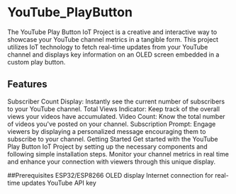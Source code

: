 # YouTube_PlayButton
The YouTube Play Button IoT Project is a creative and interactive way to showcase your YouTube channel metrics in a tangible form. This project utilizes IoT technology to fetch real-time updates from your YouTube channel and displays key information on an OLED screen embedded in a custom play button.

## Features
Subscriber Count Display: Instantly see the current number of subscribers to your YouTube channel.
Total Views Indicator: Keep track of the overall views your videos have accumulated.
Video Count: Know the total number of videos you've posted on your channel.
Subscription Prompt: Engage viewers by displaying a personalized message encouraging them to subscribe to your channel.
Getting Started
Get started with the YouTube Play Button IoT Project by setting up the necessary components and following simple installation steps. Monitor your channel metrics in real time and enhance your connection with viewers through this unique display.

##Prerequisites
ESP32/ESP8266
OLED display
Internet connection for real-time updates
YouTube API key







